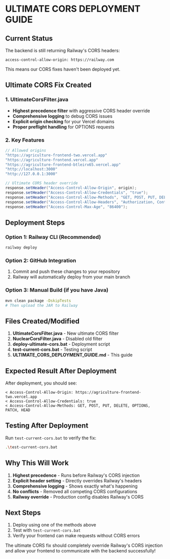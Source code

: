 # ULTIMATE CORS DEPLOYMENT GUIDE

## Current Status
The backend is still returning Railway's CORS headers:
```
access-control-allow-origin: https://railway.com
```

This means our CORS fixes haven't been deployed yet.

## Ultimate CORS Fix Created

### 1. UltimateCorsFilter.java
- **Highest precedence filter** with aggressive CORS header override
- **Comprehensive logging** to debug CORS issues
- **Explicit origin checking** for your Vercel domains
- **Proper preflight handling** for OPTIONS requests

### 2. Key Features
```java
// Allowed origins
"https://agriculture-frontend-two.vercel.app"
"https://agriculture-frontend.vercel.app"
"https://agriculture-frontend-btleirx65.vercel.app"
"http://localhost:3000"
"http://127.0.0.1:3000"

// Ultimate CORS header override
response.setHeader("Access-Control-Allow-Origin", origin);
response.setHeader("Access-Control-Allow-Credentials", "true");
response.setHeader("Access-Control-Allow-Methods", "GET, POST, PUT, DELETE, OPTIONS, PATCH, HEAD");
response.setHeader("Access-Control-Allow-Headers", "Authorization, Content-Type, Accept, Origin, X-Requested-With, Access-Control-Request-Method, Access-Control-Request-Headers, Cache-Control, Pragma");
response.setHeader("Access-Control-Max-Age", "86400");
```

## Deployment Steps

### Option 1: Railway CLI (Recommended)
```bash
railway deploy
```

### Option 2: GitHub Integration
1. Commit and push these changes to your repository
2. Railway will automatically deploy from your main branch

### Option 3: Manual Build (if you have Java)
```bash
mvn clean package -DskipTests
# Then upload the JAR to Railway
```

## Files Created/Modified
1. **UltimateCorsFilter.java** - New ultimate CORS filter
2. **NuclearCorsFilter.java** - Disabled old filter
3. **deploy-ultimate-cors.bat** - Deployment script
4. **test-current-cors.bat** - Testing script
5. **ULTIMATE_CORS_DEPLOYMENT_GUIDE.md** - This guide

## Expected Result After Deployment
After deployment, you should see:
```
< Access-Control-Allow-Origin: https://agriculture-frontend-two.vercel.app
< Access-Control-Allow-Credentials: true
< Access-Control-Allow-Methods: GET, POST, PUT, DELETE, OPTIONS, PATCH, HEAD
```

## Testing After Deployment
Run `test-current-cors.bat` to verify the fix:
```bash
.\test-current-cors.bat
```

## Why This Will Work
1. **Highest precedence** - Runs before Railway's CORS injection
2. **Explicit header setting** - Directly overrides Railway's headers
3. **Comprehensive logging** - Shows exactly what's happening
4. **No conflicts** - Removed all competing CORS configurations
5. **Railway override** - Production config disables Railway's CORS

## Next Steps
1. Deploy using one of the methods above
2. Test with `test-current-cors.bat`
3. Verify your frontend can make requests without CORS errors

The ultimate CORS fix should completely override Railway's CORS injection and allow your frontend to communicate with the backend successfully!
